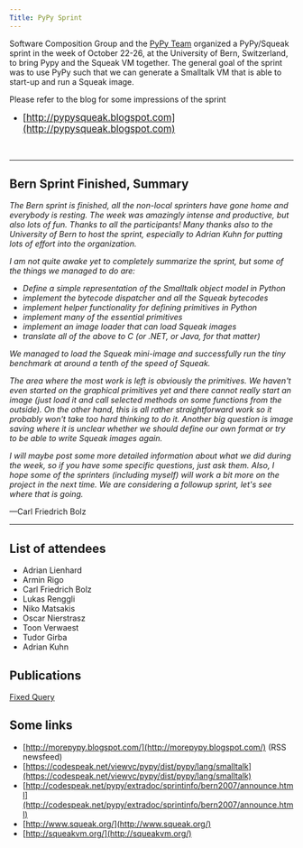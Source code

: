 ```yaml
---
Title: PyPy Sprint
---
```


Software Composition Group and the [PyPy Team](http://morepypy.blogspot.com/) organized a PyPy/Squeak sprint in the week of October 22-26, at the University of Bern, Switzerland, to bring Pypy and the Squeak VM together.  The general goal of the sprint was to use PyPy such that we can generate a Smalltalk VM that is able to start-up and run a Squeak image.

Please refer to the blog for some impressions of the sprint


-  <big>[http://pypysqueak.blogspot.com](http://pypysqueak.blogspot.com)</big>

&nbsp;

---

## Bern Sprint Finished, Summary

<i>The Bern sprint is finished, all the non-local sprinters have gone home and everybody is resting. The week was amazingly intense and productive, but also lots of fun. Thanks to all the participants! Many thanks also to the University of Bern to host the sprint, especially to Adrian Kuhn for putting lots of effort into the organization.

I am not quite awake yet to completely summarize the sprint, but some of the things we managed to do are:

- Define a simple representation of the Smalltalk object model in Python
- implement the bytecode dispatcher and all the Squeak bytecodes
- implement helper functionality for defining primitives in Python
- implement many of the essential primitives
- implement an image loader that can load Squeak images
- translate all of the above to C (or .NET, or Java, for that matter)

We managed to load the Squeak mini-image and successfully run the tiny benchmark at around a tenth of the speed of Squeak.

The area where the most work is left is obviously the primitives. We haven't even started on the graphical primitives yet and there cannot really start an image (just load it and call selected methods on some functions from the outside). On the other hand, this is all rather straightforward work so it probably won't take too hard thinking to do it. Another big question is image saving where it is unclear whether we should define our own format or try to be able to write Squeak images again.

I will maybe post some more detailed information about what we did during the week, so if you have some specific questions, just ask them. Also, I hope some of the sprinters (including myself) will work a bit more on the project in the next time. We are considering a followup sprint, let's see where that is going.</i>

&mdash;Carl Friedrich Bolz


---

## List of attendees

-  Adrian Lienhard
-  Armin Rigo
-  Carl Friedrich Bolz
-  Lukas Renggli
-  Niko Matsakis
-  Oscar Nierstrasz
-  Toon Verwaest
-  Tudor Girba
-  Adrian Kuhn

## Publications

[Fixed Query](%assets_url%/scgbib/?query=*)

## Some links


-  [http://morepypy.blogspot.com/](http://morepypy.blogspot.com/) (RSS newsfeed)
-  [https://codespeak.net/viewvc/pypy/dist/pypy/lang/smalltalk](https://codespeak.net/viewvc/pypy/dist/pypy/lang/smalltalk)
-  [http://codespeak.net/pypy/extradoc/sprintinfo/bern2007/announce.html](http://codespeak.net/pypy/extradoc/sprintinfo/bern2007/announce.html)
-  [http://www.squeak.org/](http://www.squeak.org/) 
-  [http://squeakvm.org/](http://squeakvm.org/) 
